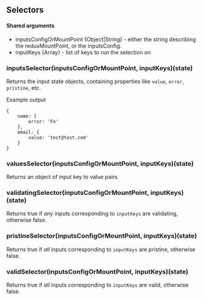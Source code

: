 ## Selectors

#### Shared arguments
- inputsConfigOrMountPoint {Object|String} - either the string describing the reduxMountPoint, or the inputsConfig.
- inputKeys {Array} - list of keys to run the selection on 

### inputsSelector(inputsConfigOrMountPoint, inputKeys)(state)
Returns the input state objects, containing properties like `value`, `error`, `pristine`, etc.
 
Example output
    
    {
        name: {
            error: 'Fo'
        },
        email: {
            value: 'test@test.com'
        }
    }
    
### valuesSelector(inputsConfigOrMountPoint, inputKeys)(state)
Returns an object of input key to value pairs
 
### validatingSelector(inputsConfigOrMountPoint, inputKeys)(state)
Returns true if *any* inputs corresponding to `inputKeys` are validating, otherwise false.

### pristineSelector(inputsConfigOrMountPoint, inputKeys)(state)
Returns true if *all* inputs corresponding to `inputKeys` are pristine, otherwise false.

### validSelector(inputsConfigOrMountPoint, inputKeys)(state)
Returns true if *all* inputs corresponding to `inputKeys` are valid, otherwise false.
